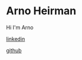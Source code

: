 # Arno Heirman
Hi I'm Arno

[linkedin](https://linkedin.com/in/arnoheirman)

[github](https://github.com/arnohe)
